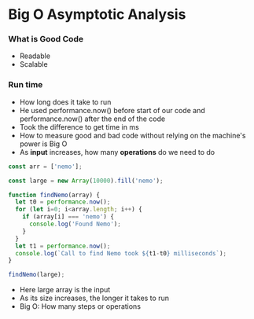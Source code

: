 # Big O Asymptotic Analysis

### What is Good Code
* Readable
* Scalable

### Run time
* How long does it take to run
* He used performance.now() before start of our code and performance.now() after the end of the code
* Took the difference to get time in ms
* How to measure good and bad code without relying on the machine's power is Big O
* As **input** increases, how many **operations** do we need to do
```js
const arr = ['nemo'];

const large = new Array(10000).fill('nemo');

function findNemo(array) {
  let t0 = performance.now();
  for (let i=0; i<array.length; i++) {
    if (array[i] === 'nemo') {
      console.log('Found Nemo');
    }
  }
  let t1 = performance.now();
  console.log(`Call to find Nemo took ${t1-t0} milliseconds`);
}

findNemo(large);
```
* Here large array is the input
* As its size increases, the longer it takes to run
* Big O: How many steps or operations
